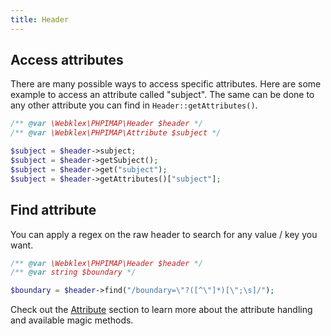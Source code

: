 ```yaml
---
title: Header
---
```


## Access attributes
There are many possible ways to access specific attributes. Here are some example to access an attribute called "subject".
The same can be done to any other attribute you can find in `Header::getAttributes()`.

```php
/** @var \Webklex\PHPIMAP\Header $header */
/** @var \Webklex\PHPIMAP\Attribute $subject */

$subject = $header->subject;
$subject = $header->getSubject();
$subject = $header->get("subject");
$subject = $header->getAttributes()["subject"];
```

## Find attribute
You can apply a regex on the raw header to search for any value / key you want.

```php
/** @var \Webklex\PHPIMAP\Header $header */
/** @var string $boundary */

$boundary = $header->find("/boundary=\"?([^\"]*)[\";\s]/");
```

Check out the [Attribute](../api/attribute) section to learn more about the attribute handling and available magic methods.
